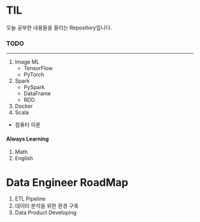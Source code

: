 # TIL

오늘 공부한 내용들을 올리는 Repository입니다.

### TODO
---
1. Image ML
    - TensorFlow
    - PyTorch
2. Spark
    - PySpark
    - DataFrame
    - RDD
3. Docker
4. Scala

- 컴퓨터 이론

#### Always Learning
1. Math
2. English

# Data Engineer RoadMap
1. ETL Pipeline
2. 데이터 분석을 위한 환경 구축
3. Data Product Developing
